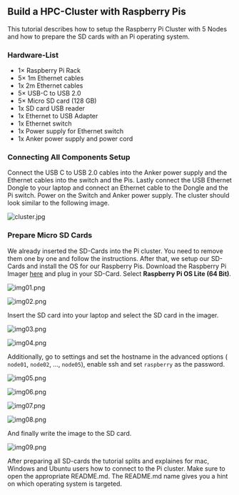 ## Build a HPC-Cluster with Raspberry Pis

This tutorial describes how to setup the Raspberry Pi Cluster with 5 Nodes and how to prepare the SD cards with an Pi operating system.

### Hardware-List

* 1× Raspberry Pi Rack
* 5× 1m Ethernet cables
* 1x 2m Ethernet cables
* 5× USB-C to USB 2.0
* 5× Micro SD card (128 GB)
* 1x SD card USB reader
* 1x Ethernet to USB Adapter
* 1x Ethernet switch
* 1x Power supply for Ethernet switch
* 1x Anker power supply and power cord

### Connecting All Components Setup

Connect the USB C to USB 2.0 cables into the Anker power supply and the Ethernet cables into the switch and the Pis. Lastly connect the USB Ethernet Dongle to your laptop and connect an Ethernet cable to the Dongle and the Pi switch. Power on the Switch and Anker power supply. The cluster should look similar to the following image.

![cluster.jpg](pictures/cluster.jpg)

### Prepare Micro SD Cards

We already inserted the SD-Cards into the Pi cluster. You need to remove them one by one and follow the instructions. After that, we setup our SD-Cards and install the OS for our Raspberry Pis. Download the Raspberry Pi Imager [here](https://www.raspberrypi.com/software/https://www.raspberrypi.com/software/) and plug in your SD-Card. Select **Raspberry Pi OS Lite (64 Bit)**.

![img01.png](pictures/img01.png)

![img02.png](pictures/img02.png)

Insert the SD card into your laptop and select the SD card in the imager.

![img03.png](pictures/img03.png)

![img04.png](pictures/img04.png)

Additionally, go to settings and set the hostname in the advanced options ( `node01`, `node02`, ..., `node05`), enable ssh and set `raspberry` as the password.

![img05.png](pictures/img05.png)

![img06.png](pictures/img06.png)

![img07.png](pictures/img07.png)

![img08.png](pictures/img08.png)

And finally write the image to the SD card.

![img09.png](pictures/img09.png)

After preparing all SD-cards the tutorial splits and explaines for mac, Windows and Ubuntu users how to connect to the Pi cluster. Make sure to open the appropriate README.md. The README.md name gives you a hint on which operating system is targeted.
